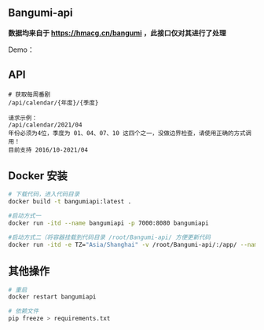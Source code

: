 ## Bangumi-api

**数据均来自于 https://hmacg.cn/bangumi ，此接口仅对其进行了处理**

Demo：

## API

  ```
  # 获取每周番剧
  /api/calendar/{年度}/{季度}
  
  请求示例：
  /api/calendar/2021/04  
  年份必须为4位，季度为 01、04、07、10 这四个之一，没做边界检查，请使用正确的方式调用！
  目前支持 2016/10-2021/04 
  ```



## Docker 安装

```bash
# 下载代码，进入代码目录
docker build -t bangumiapi:latest .

#启动方式一
docker run -itd --name bangumiapi -p 7000:8080 bangumiapi

#启动方式二（将容器挂载到代码目录 /root/Bangumi-api/ 方便更新代码
docker run -itd -e TZ="Asia/Shanghai" -v /root/Bangumi-api/:/app/ --name Bangumi-api -p 7000:8080 bangumiapi
```

## 其他操作
```bash
# 重启
docker restart bangumiapi

# 依赖文件
pip freeze > requirements.txt

```
